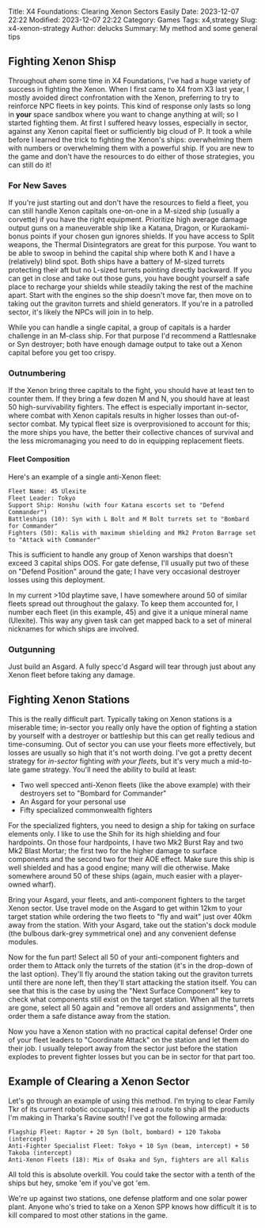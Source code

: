 Title: X4 Foundations: Clearing Xenon Sectors Easily
Date: 2023-12-07 22:22
Modified: 2023-12-07 22:22
Category: Games
Tags: x4,strategy
Slug: x4-xenon-strategy
Author: delucks
Summary: My method and some general tips

## Fighting Xenon Shisp

Throughout *ahem* some time in X4 Foundations, I've had a huge variety of success in fighting the Xenon. When I first came to X4 from X3 last year, I mostly avoided
direct confrontation with the Xenon, preferring to try to reinforce NPC fleets in key points. This kind of response only lasts so long in **your** space sandbox where
you want to change anything at will; so I started fighting them. At first I suffered heavy losses, especially in sector, against any Xenon capital fleet or sufficiently
big cloud of P. It took a while before I learned the trick to fighting the Xenon's ships: overwhelming them with numbers or overwhelming them with a powerful ship. If you are new to the game and don't have the resources to do either of those strategies, you can still do it!

### For New Saves

If you're just starting out and don't have the resources to field a fleet, you can still handle Xenon capitals one-on-one in a M-sized ship (usually a corvette) if you have
the right equipment. Prioritize high average damage output guns on a maneuverable ship like a Katana, Dragon, or Kuraokami- bonus points if your chosen gun ignores shields.
If you have access to Split weapons, the Thermal Disintegrators are great for this purpose. You want to be able to swoop in behind the capital ship where both K and I have
a (relatively) blind spot. Both ships have a battery of M-sized turrets protecting their aft but no L-sized turrets pointing directly backward. If you can get in close
and take out those guns, you have bought yourself a safe place to recharge your shields while steadily taking the rest of the machine apart. Start with the engines so
the ship doesn't move far, then move on to taking out the graviton turrets and shield generators. If you're in a patrolled sector, it's likely the NPCs will join in to
help.

While you can handle a single capital, a group of capitals is a harder challenge in an M-class ship. For that purpose I'd recommend a Rattlesnake or Syn destroyer; both
have enough damage output to take out a Xenon capital before you get too crispy.

### Outnumbering

If the Xenon bring three capitals to the fight, you should have at least ten to counter them. If they bring a few dozen M and N, you should have at least 50 high-survivability fighters. The effect is especially 
important in-sector, where combat with Xenon capitals results in higher losses than out-of-sector combat. My typical fleet size is overprovisioned to account for this;
the more ships you have, the better their collective chances of survival and the less micromanaging you need to do in equipping replacement fleets.

#### Fleet Composition

Here's an example of a single anti-Xenon fleet:

```
Fleet Name: 45 Ulexite
Fleet Leader: Tokyo
Support Ship: Honshu (with four Katana escorts set to "Defend Commander")
Battleships (10): Syn with L Bolt and M Bolt turrets set to "Bombard for Commander"
Fighters (50): Kalis with maximum shielding and Mk2 Proton Barrage set to "Attack with Commander"
```

This is sufficient to handle any group of Xenon warships that doesn't exceed 3 capital ships OOS. For gate defense, I'll usually put two of these on "Defend Position"
around the gate; I have very occasional destroyer losses using this deployment.

In my current >10d playtime save, I have somewhere around 50 of similar fleets spread out throughout the galaxy. To keep them accounted for, I number each fleet
(in this example, 45) and give it a unique mineral name (Ulexite). This way any given task can get mapped back to a set of mineral nicknames for which ships are
involved.

### Outgunning

Just build an Asgard. A fully specc'd Asgard will tear through just about any Xenon fleet before taking any damage.

## Fighting Xenon Stations

This is the really difficult part. Typically taking on Xenon stations is a miserable time; in-sector you really only have the option of fighting a station by yourself with a destroyer or battleship but this can get really tedious and time-consuming. Out of sector you can use your fleets more effectively, but losses are usually so high that it's not worth doing. I've got a pretty decent strategy for *in-sector* fighting *with your fleets*, but it's very much a mid-to-late game strategy. You'll need the ability to build at least:

- Two well specced anti-Xenon fleets (like the above example) with their destroyers set to "Bombard for Commander"
- An Asgard for your personal use
- Fifty specialized commonwealth fighters

For the specialized fighters, you need to design a ship for taking on surface elements only. I like to use the Shih for its high shielding and four hardpoints. On those four hardpoints, I have two Mk2 Burst Ray and two Mk2 Blast Mortar; the first two for the higher damage to surface components and the second two for their AOE effect. Make sure this ship is well shielded and has a good engine; many will die otherwise. Make somewhere around 50 of these ships (again, much easier with a player-owned wharf).

Bring your Asgard, your fleets, and anti-component fighters to the target Xenon sector. Use travel mode on the Asgard to get within 12km to your target station while ordering the two fleets to "fly and wait" just over 40km away from the station. With your Asgard, take out the station's dock module (the bulbous dark-grey symmetrical one) and any convenient defense modules.

Now for the fun part! Select all 50 of your anti-component fighters and order them to Attack only the turrets of the station (it's in the drop-down of the last option). They'll fly around the station taking out the graviton turrets until there are none left, then they'll start attacking the station itself. You can see that this is the case by using the "Next Surface Component" key to check what components still exist on the target station. When all the turrets are gone, select all 50 again and "remove all orders and assignments", then order them a safe distance away from the station.

Now you have a Xenon station with no practical capital defense! Order one of your fleet leaders to "Coordinate Attack" on the station and let them do their job. I
usually teleport away from the sector just before the station explodes to prevent fighter losses but you can be in sector for that part too.

## Example of Clearing a Xenon Sector

Let's go through an example of using this method. I'm trying to clear Family Tkr of its current robotic occupants; I need a route to ship all the products I'm making in Tharka's Ravine south! I've got the following armada:

```
Flagship Fleet: Raptor + 20 Syn (bolt, bombard) + 120 Takoba (intercept)
Anti-Fighter Specialist Fleet: Tokyo + 10 Syn (beam, intercept) + 50 Takoba (intercept)
Anti-Xenon Fleets (18): Mix of Osaka and Syn, fighters are all Kalis
```

All told this is absolute overkill. You could take the sector with a tenth of the ships but hey, smoke 'em if you've got 'em.

We're up against two stations, one defense platform and one solar power plant. Anyone who's tried to take on a Xenon SPP knows how difficult it is to kill compared to most other stations in the game.
